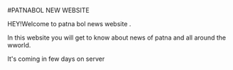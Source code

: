#PATNABOL NEW WEBSITE

HEY!Welcome to patna bol news website .


In this website you will get to know about news of patna and all around the wworld.

It's coming in few days on server  